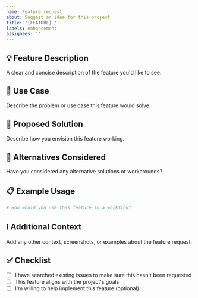 ```yaml
---
name: Feature request
about: Suggest an idea for this project
title: '[FEATURE] '
labels: enhancement
assignees: ''
---
```


## 💡 Feature Description
A clear and concise description of the feature you'd like to see.

## 🎯 Use Case
Describe the problem or use case this feature would solve.

## 📝 Proposed Solution
Describe how you envision this feature working.

## 🔄 Alternatives Considered
Have you considered any alternative solutions or workarounds?

## 📋 Example Usage
```yaml
# How would you use this feature in a workflow?
```

## ℹ️ Additional Context
Add any other context, screenshots, or examples about the feature request.

## ✅ Checklist
- [ ] I have searched existing issues to make sure this hasn't been requested
- [ ] This feature aligns with the project's goals
- [ ] I'm willing to help implement this feature (optional)
